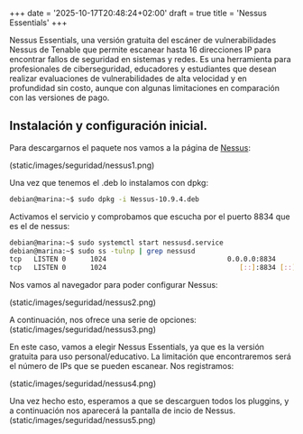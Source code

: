 +++
date = '2025-10-17T20:48:24+02:00'
draft = true
title = 'Nessus Essentials'
+++

Nessus Essentials, una versión gratuita del escáner
de vulnerabilidades Nessus de Tenable que permite escanear hasta 16 direcciones IP
para encontrar fallos de seguridad en sistemas y redes. Es una herramienta para
profesionales de ciberseguridad, educadores y estudiantes que desean realizar
evaluaciones de vulnerabilidades de alta velocidad y en profundidad sin costo, aunque
con algunas limitaciones en comparación con las versiones de pago.

## Instalación y configuración inicial.

Para descargarnos el paquete nos vamos a la página de [Nessus](https://www.tenable.com/downloads/nessus?loginAttempted=true):

(static/images/seguridad/nessus1.png)

Una vez que tenemos el .deb lo instalamos con dpkg:
```bash
debian@marina:~$ sudo dpkg -i Nessus-10.9.4.deb
```
Activamos el servicio y comprobamos que escucha por el puerto 8834 que es el de
nessus:
```bash
debian@marina:~$ sudo systemctl start nessusd.service
debian@marina:~$ sudo ss -tulnp | grep nessusd
tcp   LISTEN 0      1024                              0.0.0.0:8834      0.0.0.0:*    users:(("nessusd",pid=1423,fd=18))                                                
tcp   LISTEN 0      1024                                 [::]:8834 [::]:*    users:(("nessusd",pid=1423,fd=19))
```
Nos vamos al navegador para poder configurar Nessus:

(static/images/seguridad/nessus2.png)

A continuación, nos ofrece una serie de opciones:
(static/images/seguridad/nessus3.png)

En este caso, vamos a elegir Nessus Essentials, ya que es la versión gratuita para uso personal/educativo. La limitación que encontraremos será el número de IPs que se pueden escanear. Nos registramos:

(static/images/seguridad/nessus4.png)

Una vez hecho esto, esperamos a que se descarguen todos los pluggins, y a continuación nos aparecerá la pantalla de incio de Nessus.
(static/images/seguridad/nessus5.png)

